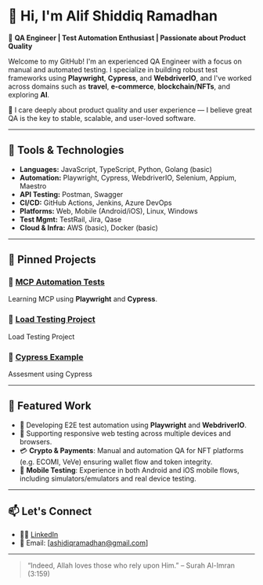 # 👋 Hi, I'm Alif Shiddiq Ramadhan

🎯 **QA Engineer | Test Automation Enthusiast | Passionate about Product Quality**

Welcome to my GitHub! I'm an experienced QA Engineer with a focus on manual and automated testing. I specialize in building robust test frameworks using **Playwright**, **Cypress**, and **WebdriverIO**, and I've worked across domains such as **travel**, **e-commerce**, **blockchain/NFTs**, and exploring **AI**.

💬 I care deeply about product quality and user experience — I believe great QA is the key to stable, scalable, and user-loved software.

---

## 🔧 Tools & Technologies

- **Languages:** JavaScript, TypeScript, Python, Golang (basic)
- **Automation:** Playwright, Cypress, WebdriverIO, Selenium, Appium, Maestro
- **API Testing:** Postman, Swagger
- **CI/CD:** GitHub Actions, Jenkins, Azure DevOps
- **Platforms:** Web, Mobile (Android/iOS), Linux, Windows
- **Test Mgmt:** TestRail, Jira, Qase
- **Cloud & Infra:** AWS (basic), Docker (basic)

---

## 📌 Pinned Projects

### 🔹 [MCP Automation Tests](https://github.com/Lindvia/MCP)
Learning MCP using **Playwright** and **Cypress**.

### 🔹 [Load Testing Project](https://github.com/Lindvia/LoadTestingProject)
Load Testing Project 

### 🔹 [Cypress Example](https://github.com/Lindvia/Cypress-La-Coco-Exchange)
Assesment using Cypress

---

## 🌟 Featured Work

- 🚀 Developing E2E test automation using **Playwright** and **WebdriverIO**.
- 📱  Supporting responsive web testing across multiple devices and browsers.
- 💳 **Crypto & Payments**: Manual and automation QA for NFT platforms (e.g. ECOMI, VeVe) ensuring wallet flow and token integrity.
- 📱 **Mobile Testing**: Experience in both Android and iOS mobile flows, including simulators/emulators and real device testing.

---

## 📫 Let's Connect

- 🧑‍💻 [LinkedIn](https://www.linkedin.com/in/alif-shiddiq)
- 📨 Email: [ashidiqramadhan@gmail.com]

---

> “Indeed, Allah loves those who rely upon Him.” – Surah Al-Imran (3:159)

